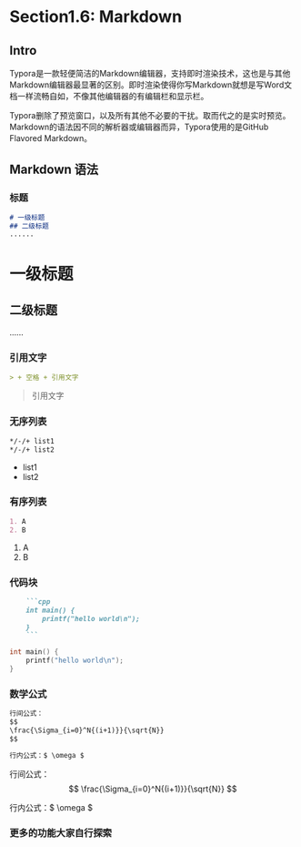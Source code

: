 # Section1.6: Markdown

## Intro

Typora是一款轻便简洁的Markdown编辑器，支持即时渲染技术，这也是与其他Markdown编辑器最显著的区别。即时渲染使得你写Markdown就想是写Word文档一样流畅自如，不像其他编辑器的有编辑栏和显示栏。

Typora删除了预览窗口，以及所有其他不必要的干扰。取而代之的是实时预览。
Markdown的语法因不同的解析器或编辑器而异，Typora使用的是GitHub Flavored Markdown。

## Markdown 语法

### 标题
```markdown
# 一级标题
## 二级标题
......
```
# 一级标题
## 二级标题
......

### 引用文字

```markdown 
> + 空格 + 引用文字
```
> 引用文字

### 无序列表

```markdown
*/-/+ list1
*/-/+ list2
```
* list1
* list2

### 有序列表

```markdown
1. A
2. B
```

1. A
2. B

### 代码块

```markdown
    ```cpp
    int main() {
        printf("hello world\n");
    }
    ```
```
```cpp
int main() {
    printf("hello world\n");
}
```

### 数学公式

```markdown
行间公式：
$$
\frac{\Sigma_{i=0}^N{(i+1)}}{\sqrt{N}}
$$

行内公式：$ \omega $
```
行间公式：
$$
\frac{\Sigma_{i=0}^N{(i+1)}}{\sqrt{N}}
$$

行内公式：$ \omega $

### 更多的功能大家自行探索